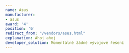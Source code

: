 ```yaml
---
name: Asus
manufacturer:
- asus
award: '4'
position: '6'
redirect_from: "/vendors/asus.html"
explanation: Ahoj ahoj
developer_solution: Momentálně žádné vývojové řešení
---
```

